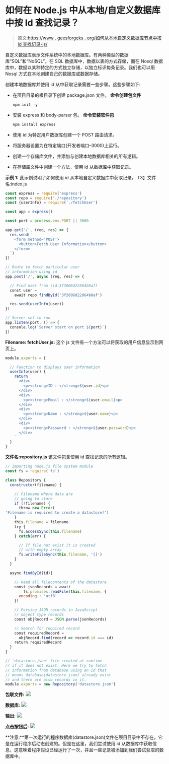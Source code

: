 # 如何在 Node.js 中从本地/自定义数据库中按 Id 查找记录？

> 原文:[https://www . geesforgeks . org/如何从本地自定义数据库节点中按 id 查找记录-js/](https://www.geeksforgeeks.org/how-to-find-record-by-id-from-local-custom-database-in-node-js/)

自定义数据库表示文件系统中的本地数据库。有两种类型的数据库“SQL”和“NoSQL”。在 SQL 数据库中，数据以表的方式存储，而在 Nosql 数据库中，数据以某种特定的方式独立存储，以独立标识每条记录。我们也可以用 Nosql 方式在本地创建自己的数据库或数据存储。

创建本地数据库并使用 id 从中获取记录需要一些步骤。这些步骤如下:

*   在项目目录的根目录下创建 package.json 文件。
    **命令创建包文件**

    ```js
    npm init -y
    ```

*   安装 express 和 body-parser 包。
    **命令安装软件包**

    ```js
    npm install express
    ```

*   使用 id 为特定用户数据库创建一个 POST 路由请求。
*   将服务器设置为在特定端口(开发者端口–3000)上运行。
*   创建一个存储库文件，并添加与创建本地数据库相关的所有逻辑。
*   在存储库文件中创建一个方法，使用 id 从数据库中获取记录。

**示例 1:** 此示例说明了如何使用 id 从本地自定义数据库中获取记录。
T3】文件名:index.js

```js
const express = require('express')
const repo = require('./repository')
const {userInfo} = require('./fetchUser')

const app = express()

const port = process.env.PORT || 3000

app.get('/', (req, res) => {
  res.send(`
    <form method='POST'>
      <button>Fetch User Information</button>
    </form>
  `)
})

// Route to fetch particular user 
// information using id
app.post('/', async (req, res) => {

  // Find user from (id:3f2006d22864b8af)
  const user = 
    await repo.findById('3f2006d22864b8af')

  res.send(userInfo(user))
})

// Server set to run
app.listen(port, () => {
  console.log(`Server start on port ${port}`)
})
```

**Filename: fetchUser.js:** 这个 js 文件有一个方法可以将获取的用户信息显示到网页上。

```js
module.exports = {

  // Function to displays user information
  userInfo(user) {
    return `
      <div>
        <p><strong>ID : </strong>${user.id}<p>
      </div>
      <div>
        <p><strong>Email : </strong>${user.email}<p>
      </div>
      <div>
        <p><strong>Name : </strong>${user.name}<p>
      </div>
      <div>
        <p><strong>Password : </strong>${user.password}<p>
      </div>     
    `
  }
}
```

**文件名:repository.js** 该文件包含使用 id 查找记录的所有逻辑。

```js
// Importing node.js file system module 
const fs = require('fs')

class Repository {
  constructor(filename) {

    // Filename where data are
    // going to store
    if (!filename) {
      throw new Error(
'Filename is required to create a datastore!')
    }
    this.filename = filename
    try {
      fs.accessSync(this.filename)
    } catch(err) {

      // If file not exist it is created 
      // with empty array
      fs.writeFileSync(this.filename, '[]')
    }
  }

  async findById(id){

    // Read all filecontents of the datastore
    const jsonRecords = await 
        fs.promises.readFile(this.filename, {
      encoding : 'utf8'
    })

    // Parsing JSON records in JavaScript
    // object type records
    const objRecord = JSON.parse(jsonRecords)

    // Search for required record
    const requiredRecord = 
      objRecord.find(record => record.id === id)
    return requiredRecord
  }
}

// 'datastore.json' file created at runtime
// if it does not exist. Here we try to fetch
// information from database using an id that
// means database(datastore.json) already exist
// and there are also records in it.
module.exports = new Repository('datastore.json')
```

**包联文件:**
![](img/3642deb5ee75ef30c84109ff091beda7.png)

**数据库:**
![](img/cd3b71e918a56113b04eb3db64eb8549.png)

**输出:**
![](img/0ad076f63e96d28e851a45d0992b359f.png)

**点击按钮后:**
![](img/0ec51c210401dd01c41406fe296cdc94.png)

**注意:**第一次运行的程序数据库(datastore.json)文件在项目目录中不存在，它是在运行程序后动态创建的。但是在这里，我们尝试使用 id 从数据库中获取信息，这意味着程序假设已经运行了一次，并且一些记录被添加到我们尝试获取的数据库中。